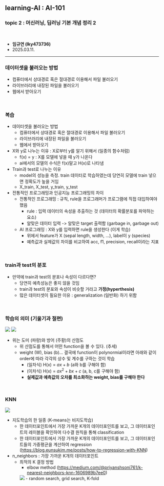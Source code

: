## learning-AI : AI-101
### topic 2 : 머신러닝, 딥러닝 기본 개념 정리 2 

<br>

- **임규연 (lky473736)**
- 2025.03.11. 

------

### 데이터셋을 불러오는 방법
- 컴퓨터에서 상대경로 혹은 절대경로 이용해서 파일 불러오기
- 라이브러리에 내장된 파일을 불러오기
- 웹에서 받아오기

<br>

### 복습

- 데이터셋을 불러오는 방법
    - 컴퓨터에서 상대경로 혹은 절대경로 이용해서 파일 불러오기
    - 라이브러리에 내장된 파일을 불러오기
    - 웹에서 받아오기
- X와 y로 나누는 이유 : X로부터 y를 알기 위해서 (일종의 함수처럼)
    - f(x) = y : X를 모델에 넣을 때 y가 나온다
    - ai에서의 모델의 수식은 f(x)말고 H(x)로 나타냄
- Train과 test로 나누는 이유
    - model의 성능을 측정. train 데이터로 학습하였는데 당연히 모델에 train 넣으면 정확도가 높을 거임
    - X_train, X_test, y_train, y_test
- 전통적인 프로그래밍과 인공지능 프로그래밍의 차이
    - 전통적인 프로그래밍 : 규칙, rule을 프로그래머가 프로그램에 직접 대입하여야 했음  
        - rule : 입력 데이터의 속성을 추출하는 것 (데이터의 확률분포를 파악하는 요소)
        - 알맞은 데이터 입력 -> 알맞은 target 출력함 (garbage in, garbage out)
    - AI 프로그래밍 : X와 y를 입력하면 rule을 생성한다 (이게 학습)
        - 위에서 feature가 X (sepal length, width, ...), label이 y (species)
        - 예측값과 실제값의 차이를 비교하여 acc, f1, precision, recall이라는 지표

<br>

### train과 test의 분포

- 만약에 train과 test의 분포나 속성이 다르다면?
    - 당연히 예측성능은 좋지 않을 것임
    - train과 test의 분포와 속성이 비슷할 거라고 **가정(hyperthesis)**
    - 많은 데이터셋이 필요한 이유 : generalization (일반화) 하기 위함

<br> 

### 학습의 의미 (기울기과 절편)

<img src = "https://miro.medium.com/v2/resize:fit:369/1*Ph5k6enitxYkBH-Cf0o5kQ.png">

<img src="https://img1.daumcdn.net/thumb/R1280x0/?scode=mtistory2&fname=https%3A%2F%2Fblog.kakaocdn.net%2Fdn%2FOoWt0%2FbtrhMSLXFbn%2FTmSJXVk1lVmENMEERlkBtK%2Fimg.png">

- 위는 도미 (파랑)와 방어 (주황)의 산점도
    - 위 산점도를 통해서 어떤 function을 볼 수 있다. (추세)
    - weight (W), bias (b)... 결국에 function이 polynormial이라면 아래와 같이 order에 따라 각각의 상수 및 계수를 구하는 것이 학습 
        - (일차식) H(x) = $ax + b$ (a와 b를 구해야 함)
        - (이차식) H(x) = $ax^2 + bx + c$ (a, b, c를 구해야 함)
        - **실제값과 예측값의 오차를 최소화하는 weight, bias를 구해야 한다**

<br>

### KNN

<img src="https://miro.medium.com/v2/resize:fit:591/1*kCqervQNQ5fGDfkFwrMzRQ.png">

- 지도학습의 한 일종 (K-means는 비지도학습)
    - 한 데이터포인트에서 가장 가까운 K개의 데이터포인트를 보고, 그 데이터포인트의 레이블을 확인하여 다수결 원칙을 통해 classification
    - 한 데이터포인트에서 가장 가까운 K개의 데이터포인트를 보고, 그 데이터포인트들의 가중평균을 계산하여 regression (https://blog.eunsukim.me/posts/how-to-regression-with-KNN)
- n_neighbors : 가장 가까운 K개의 데이터포인트
    - 최적의 K 결정 방법
        - elbow method (https://medium.com/@priyanshsoni761/k-nearest-neighbors-knn-1606989b7ee0)
        <img src="https://miro.medium.com/v2/resize:fit:980/1*uQpB2KYjcDaBBYoVZJ14Sw.png">
        - random search, grid search, K-fold

